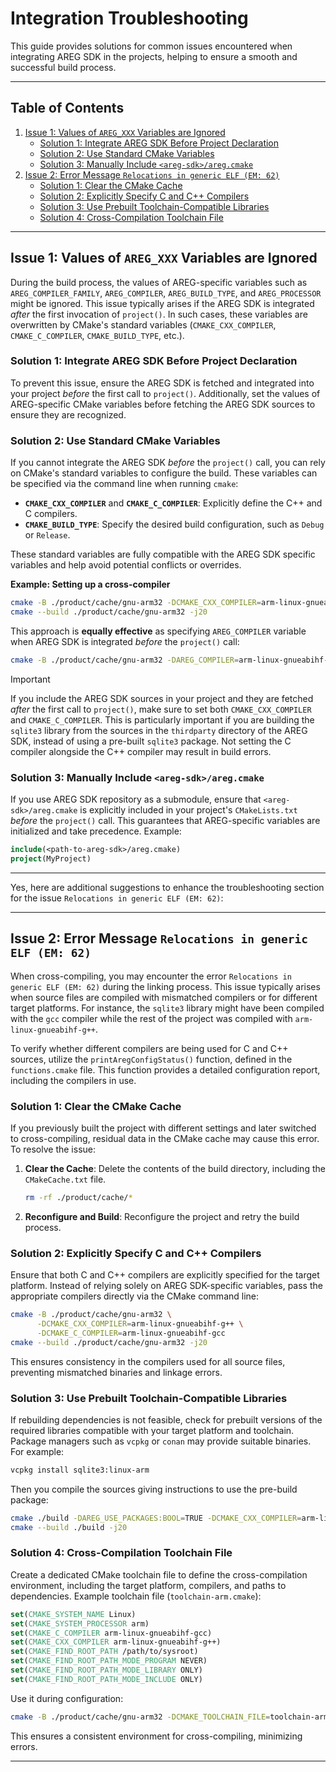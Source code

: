 # Integration Troubleshooting

This guide provides solutions for common issues encountered when integrating AREG SDK in the projects, helping to ensure a smooth and successful build process.

---

## Table of Contents

1. [Issue 1: Values of `AREG_XXX` Variables are Ignored](#issue-1-values-of-areg_xxx-variables-are-ignored)
   - [Solution 1: Integrate AREG SDK Before Project Declaration](#solution-1-integrate-areg-sdk-before-project-declaration)
   - [Solution 2: Use Standard CMake Variables](#solution-2-use-standard-cmake-variables)
   - [Solution 3: Manually Include `<areg-sdk>/areg.cmake`](#solution-3-manually-include-areg-sdkaregcmake)
2. [Issue 2: Error Message `Relocations in generic ELF (EM: 62)`](#issue-2-error-message-relocations-in-generic-elf-em-62)
   - [Solution 1: Clear the CMake Cache](#solution-1-clear-the-cmake-cache)
   - [Solution 2: Explicitly Specify C and C++ Compilers](#solution-2-explicitly-specify-c-and-c-compilers)
   - [Solution 3: Use Prebuilt Toolchain-Compatible Libraries](#solution-3-use-prebuilt-toolchain-compatible-libraries)
   - [Solution 4: Cross-Compilation Toolchain File](#solution-4-cross-compilation-toolchain-file)

---

## Issue 1: Values of `AREG_XXX` Variables are Ignored

During the build process, the values of AREG-specific variables such as `AREG_COMPILER_FAMILY`, `AREG_COMPILER`, `AREG_BUILD_TYPE`, and `AREG_PROCESSOR` might be ignored. This issue typically arises if the AREG SDK is integrated *after* the first invocation of `project()`. In such cases, these variables are overwritten by CMake's standard variables (`CMAKE_CXX_COMPILER`, `CMAKE_C_COMPILER`, `CMAKE_BUILD_TYPE`, etc.).

### Solution 1: Integrate AREG SDK Before Project Declaration

To prevent this issue, ensure the AREG SDK is fetched and integrated into your project *before* the first call to `project()`. Additionally, set the values of AREG-specific CMake variables before fetching the AREG SDK sources to ensure they are recognized.

### Solution 2: Use Standard CMake Variables  

If you cannot integrate the AREG SDK *before* the `project()` call, you can rely on CMake's standard variables to configure the build. These variables can be specified via the command line when running `cmake`:  

- **`CMAKE_CXX_COMPILER`** and **`CMAKE_C_COMPILER`**: Explicitly define the C++ and C compilers.  
- **`CMAKE_BUILD_TYPE`**: Specify the desired build configuration, such as `Debug` or `Release`.  

These standard variables are fully compatible with the AREG SDK specific variables and help avoid potential conflicts or overrides.  

**Example: Setting up a cross-compiler**  
```bash  
cmake -B ./product/cache/gnu-arm32 -DCMAKE_CXX_COMPILER=arm-linux-gnueabihf-g++ -DCMAKE_C_COMPILER=arm-linux-gnueabihf-gcc  
cmake --build ./product/cache/gnu-arm32 -j20  
```  

This approach is **equally effective** as specifying `AREG_COMPILER` variable when AREG SDK is integrated *before* the `project()` call:  
```bash  
cmake -B ./product/cache/gnu-arm32 -DAREG_COMPILER=arm-linux-gnueabihf-g++  
```  

> [!IMPORTANT]  
> If you include the AREG SDK sources in your project and they are fetched *after* the first call to `project()`, make sure to set both `CMAKE_CXX_COMPILER` and `CMAKE_C_COMPILER`. This is particularly important if you are building the `sqlite3` library from the sources in the `thirdparty` directory of the AREG SDK, instead of using a pre-built `sqlite3` package. Not setting the C compiler alongside the C++ compiler may result in build errors.

### Solution 3: Manually Include `<areg-sdk>/areg.cmake`

If you use AREG SDK repository as a submodule, ensure that `<areg-sdk>/areg.cmake` is explicitly included in your project's `CMakeLists.txt` *before* the `project()` call. This guarantees that AREG-specific variables are initialized and take precedence. Example:
```cmake
include(<path-to-areg-sdk>/areg.cmake)
project(MyProject)
```

---

Yes, here are additional suggestions to enhance the troubleshooting section for the issue `Relocations in generic ELF (EM: 62)`:

---

## Issue 2: Error Message `Relocations in generic ELF (EM: 62)`  

When cross-compiling, you may encounter the error `Relocations in generic ELF (EM: 62)` during the linking process. This issue typically arises when source files are compiled with mismatched compilers or for different target platforms. For instance, the `sqlite3` library might have been compiled with the `gcc` compiler while the rest of the project was compiled with `arm-linux-gnueabihf-g++`.  

To verify whether different compilers are being used for C and C++ sources, utilize the `printAregConfigStatus()` function, defined in the `functions.cmake` file. This function provides a detailed configuration report, including the compilers in use.

### Solution 1: Clear the CMake Cache

If you previously built the project with different settings and later switched to cross-compiling, residual data in the CMake cache may cause this error. To resolve the issue:  

1. **Clear the Cache**: Delete the contents of the build directory, including the `CMakeCache.txt` file.  
   ```bash  
   rm -rf ./product/cache/*  
   ```  
2. **Reconfigure and Build**: Reconfigure the project and retry the build process.  

### Solution 2: Explicitly Specify C and C++ Compilers  

Ensure that both C and C++ compilers are explicitly specified for the target platform. Instead of relying solely on AREG SDK-specific variables, pass the appropriate compilers directly via the CMake command line:  
```bash  
cmake -B ./product/cache/gnu-arm32 \
      -DCMAKE_CXX_COMPILER=arm-linux-gnueabihf-g++ \
      -DCMAKE_C_COMPILER=arm-linux-gnueabihf-gcc  
cmake --build ./product/cache/gnu-arm32 -j20  
```  

This ensures consistency in the compilers used for all source files, preventing mismatched binaries and linkage errors.

### Solution 3: Use Prebuilt Toolchain-Compatible Libraries  

If rebuilding dependencies is not feasible, check for prebuilt versions of the required libraries compatible with your target platform and toolchain. Package managers such as `vcpkg` or `conan` may provide suitable binaries. For example:  
```bash  
vcpkg install sqlite3:linux-arm  
```

Then you compile the sources giving instructions to use the pre-build package:
```bash
cmake ./build -DAREG_USE_PACKAGES:BOOL=TRUE -DCMAKE_CXX_COMPILER=arm-linux-gnueabihf-g++
cmake --build ./build -j20
```

### Solution 4: Cross-Compilation Toolchain File  

Create a dedicated CMake toolchain file to define the cross-compilation environment, including the target platform, compilers, and paths to dependencies. Example toolchain file (`toolchain-arm.cmake`):  
```cmake  
set(CMAKE_SYSTEM_NAME Linux)  
set(CMAKE_SYSTEM_PROCESSOR arm)  
set(CMAKE_C_COMPILER arm-linux-gnueabihf-gcc)  
set(CMAKE_CXX_COMPILER arm-linux-gnueabihf-g++)  
set(CMAKE_FIND_ROOT_PATH /path/to/sysroot)  
set(CMAKE_FIND_ROOT_PATH_MODE_PROGRAM NEVER)  
set(CMAKE_FIND_ROOT_PATH_MODE_LIBRARY ONLY)  
set(CMAKE_FIND_ROOT_PATH_MODE_INCLUDE ONLY)  
```  
Use it during configuration:  
```bash  
cmake -B ./product/cache/gnu-arm32 -DCMAKE_TOOLCHAIN_FILE=toolchain-arm.cmake  
```  

This ensures a consistent environment for cross-compiling, minimizing errors.

---
